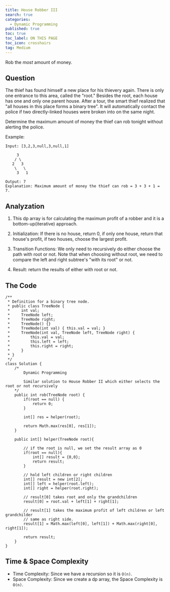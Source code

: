 ```yaml
---
title: House Robber III
search: true
categories:
  - Dynamic Programming
published: true
toc: true
toc_label: ON THIS PAGE
toc_icon: crosshairs
tag: Medium
---
```

Rob the *most* amount of money.

## Question

The thief has found himself a new place for his thievery again. There is only one entrance to this area, called the "root." Besides the root, each house has one and only one parent house. After a tour, the smart thief realized that "all houses in this place forms a binary tree". It will automatically contact the police if two directly-linked houses were broken into on the same night.

Determine the maximum amount of money the thief can rob tonight without alerting the police.

Example:
```
Input: [3,2,3,null,3,null,1]

     3
    / \
   2   3
    \   \ 
     3   1

Output: 7 
Explanation: Maximum amount of money the thief can rob = 3 + 3 + 1 = 7.
```

## Analyzation

1. This dp array is for calculating the maximum profit of a robber and it is a bottom-up(iterative) approach.

2. Initialization: If there is no house, return 0, if only one house, return that house's profit, if two houses, choose the largest profit.

3. Transition Functions: We only need to recursively do either choose the path with root or not. Note that when choosing without root, we need to compare the left and right subtree's "with its root" or not.

4. Result: return the results of either with root or not.


## The Code
```
/**
 * Definition for a binary tree node.
 * public class TreeNode {
 *     int val;
 *     TreeNode left;
 *     TreeNode right;
 *     TreeNode() {}
 *     TreeNode(int val) { this.val = val; }
 *     TreeNode(int val, TreeNode left, TreeNode right) {
 *         this.val = val;
 *         this.left = left;
 *         this.right = right;
 *     }
 * }
 */
class Solution {
    /*
        Dynamic Programming
        
        Similar solution to House Robber II which either selects the root or not recursively
    */
    public int rob(TreeNode root) {
        if(root == null) {
            return 0;
        }
        
        int[] res = helper(root);
        
        return Math.max(res[0], res[1]);
    }
    
    public int[] helper(TreeNode root){
        
        // if the root is null, we set the result array as 0
        if(root == null){
            int[] result = {0,0};
            return result;
        }
        
        // hold left children or right children
        int[] result = new int[2];
        int[] left = helper(root.left);
        int[] right = helper(root.right);
        
        // result[0] takes root and only the grandchildren
        result[0] = root.val + left[1] + right[1];
        
        // result[1] takes the maximum profit of left children or left grandchilder
        // same as right side.
        result[1] = Math.max(left[0], left[1]) + Math.max(right[0], right[1]);
        
        return result;
    }
}
```

## Time & Space Complexity
- Time Complexity: Since we have a recursion so it is `O(n)`.
- Space Complexity: Since we create a dp array, the Space Complexity is `O(n)`.

